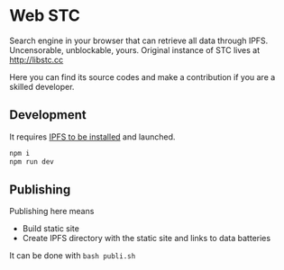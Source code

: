 # Web STC

Search engine in your browser that can retrieve all data through IPFS. Uncensorable, unblockable, yours.
Original instance of STC lives at http://libstc.cc

Here you can find its source codes and make a contribution if you are a skilled developer.

## Development

It requires [IPFS to be installed](https://docs.ipfs.tech/install/ipfs-desktop/) and launched.

```bash
npm i 
npm run dev
```

## Publishing

Publishing here means
- Build static site
- Create IPFS directory with the static site and links to data batteries

It can be done with `bash publi.sh`
